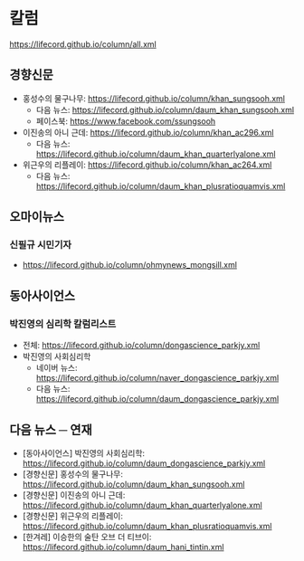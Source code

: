 # 칼럼
https://lifecord.github.io/column/all.xml

## 경향신문
- 홍성수의 물구나무: https://lifecord.github.io/column/khan_sungsooh.xml
  - 다음 뉴스: https://lifecord.github.io/column/daum_khan_sungsooh.xml
  - 페이스북: https://www.facebook.com/ssungsooh
- 이진송의 아니 근데: https://lifecord.github.io/column/khan_ac296.xml
  - 다음 뉴스: https://lifecord.github.io/column/daum_khan_quarterlyalone.xml
- 위근우의 리플레이: https://lifecord.github.io/column/khan_ac264.xml
  - 다음 뉴스: https://lifecord.github.io/column/daum_khan_plusratioquamvis.xml

## 오마이뉴스
### 신필규 시민기자
- https://lifecord.github.io/column/ohmynews_mongsill.xml

## 동아사이언스
### 박진영의 심리학 칼럼리스트
- 전체: https://lifecord.github.io/column/dongascience_parkjy.xml
- 박진영의 사회심리학
  - 네이버 뉴스: https://lifecord.github.io/column/naver_dongascience_parkjy.xml
  - 다음 뉴스: https://lifecord.github.io/column/daum_dongascience_parkjy.xml

## 다음 뉴스 ─ 연재
- [동아사이언스] 박진영의 사회심리학: https://lifecord.github.io/column/daum_dongascience_parkjy.xml
- [경향신문] 홍성수의 물구나무: https://lifecord.github.io/column/daum_khan_sungsooh.xml
- [경향신문] 이진송의 아니 근데: https://lifecord.github.io/column/daum_khan_quarterlyalone.xml
- [경향신문] 위근우의 리플레이: https://lifecord.github.io/column/daum_khan_plusratioquamvis.xml
- [한겨레] 이승한의 술탄 오브 더 티브이: https://lifecord.github.io/column/daum_hani_tintin.xml
